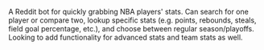 A Reddit bot for quickly grabbing NBA players' stats. Can search for one player or compare two, lookup specific stats (e.g. points, rebounds, steals, field goal percentage, etc.), and choose between regular season/playoffs. Looking to add functionality for advanced stats and team stats as well.
